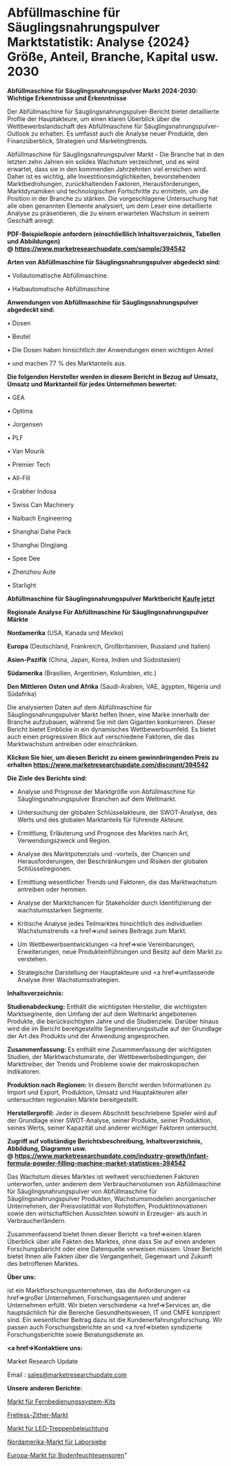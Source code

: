 # Abfüllmaschine für Säuglingsnahrungspulver Marktstatistik: Analyse {2024} Größe, Anteil, Branche, Kapital usw. 2030

<strong>Abfüllmaschine für Säuglingsnahrungspulver Markt 2024-2030: Wichtige Erkenntnisse und Erkenntnisse</strong>

Der Abfüllmaschine für Säuglingsnahrungspulver-Bericht bietet detaillierte Profile der Hauptakteure, um einen klaren Überblick über die Wettbewerbslandschaft des Abfüllmaschine für Säuglingsnahrungspulver-Outlook zu erhalten. Es umfasst auch die Analyse neuer Produkte, den Finanzüberblick, Strategien und Marketingtrends.

Abfüllmaschine für Säuglingsnahrungspulver Markt - Die Branche hat in den letzten zehn Jahren ein solides Wachstum verzeichnet, und es wird erwartet, dass sie in den kommenden Jahrzehnten viel erreichen wird. Daher ist es wichtig, alle Investitionsmöglichkeiten, bevorstehenden Marktbedrohungen, zurückhaltenden Faktoren, Herausforderungen, Marktdynamiken und technologischen Fortschritte zu ermitteln, um die Position in der Branche zu stärken. Die vorgeschlagene Untersuchung hat alle oben genannten Elemente analysiert, um dem Leser eine detaillierte Analyse zu präsentieren, die zu einem erwarteten Wachstum in seinem Geschäft anregt.

<strong><b>PDF-Beispielkopie anfordern (einschließlich Inhaltsverzeichnis, Tabellen und Abbildungen) @ </b></strong><strong><a href=https://www.marketresearchupdate.com/sample/394542><strong>https://www.marketresearchupdate.com/sample/394542</u></a></strong></strong>

<strong>Arten von Abfüllmaschine für Säuglingsnahrungspulver abgedeckt sind:</strong>

• Vollautomatische Abfüllmaschine.

• Halbautomatische Abfüllmaschine

<strong>Anwendungen von Abfüllmaschine für Säuglingsnahrungspulver abgedeckt sind:</strong>

• Dosen

• Beutel

• Die Dosen haben hinsichtlich der Anwendungen einen wichtigen Anteil

• und machen 77 % des Marktanteils aus.

<strong>Die folgenden Hersteller werden in diesem Bericht in Bezug auf Umsatz, Umsatz und Marktanteil für jedes Unternehmen bewertet:</strong>

• GEA

• Optima

• Jorgensen

• PLF

• Van Mourik

• Premier Tech

• All-Fill

• Grabher Indosa

• Swiss Can Machinery

• Nalbach Engineering

• Shanghai Dahe Pack

• Shanghai Dingjiang

• Spee Dee

• Zhenzhou Aute

• Starlight

<strong>Abfüllmaschine für Säuglingsnahrungspulver Marktbericht <a href=https://www.marketresearchupdate.com/buynow/394542>Kaufe jetzt</a></strong>

<strong>Regionale Analyse Für Abfüllmaschine für Säuglingsnahrungspulver Märkte</strong>

<strong>Nordamerika</strong> (USA, Kanada und Mexiko)

<strong>Europa</strong> (Deutschland, Frankreich, Großbritannien, Russland und Italien)

<strong>Asien-Pazifik</strong> (China, Japan, Korea, Indien und Südostasien)

<strong>Südamerika</strong> (Brasilien, Argentinien, Kolumbien, etc.)

<strong>Den Mittleren</strong> <strong>Osten und Afrika</strong> (Saudi-Arabien, VAE, ägypten, Nigeria und Südafrika)

Die analysierten Daten auf dem Abfüllmaschine für Säuglingsnahrungspulver Markt helfen Ihnen, eine Marke innerhalb der Branche aufzubauen, während Sie mit den Giganten konkurrieren. Dieser Bericht bietet Einblicke in ein dynamisches Wettbewerbsumfeld. Es bietet auch einen progressiven Blick auf verschiedene Faktoren, die das Marktwachstum antreiben oder einschränken.

<strong>Klicken Sie hier, um diesen Bericht zu einem gewinnbringenden Preis zu erhalten
</strong><strong><a href=https://www.marketresearchupdate.com/discount/394542>https://www.marketresearchupdate.com/discount/394542</b></u></strong></a>

<strong>Die Ziele des Berichts sind:</strong>

- Analyse und Prognose der Marktgröße von Abfüllmaschine für Säuglingsnahrungspulver Branchen auf dem Weltmarkt.

- Untersuchung der globalen Schlüsselakteure, der SWOT-Analyse, des Werts und des globalen Marktanteils für führende Akteure.

- Ermittlung, Erläuterung und Prognose des Marktes nach Art, Verwendungszweck und Region.

- Analyse des Marktpotenzials und -vorteils, der Chancen und Herausforderungen, der Beschränkungen und Risiken der globalen Schlüsselregionen.

- Ermittlung wesentlicher Trends und Faktoren, die das Marktwachstum antreiben oder hemmen.

- Analyse der Marktchancen für Stakeholder durch Identifizierung der wachstumsstarken Segmente.

- Kritische Analyse jedes Teilmarktes hinsichtlich des individuellen Wachstumstrends <a href=>und</a> seines Beitrags zum Markt.

- Um Wettbewerbsentwicklungen <a href=>wie</a> Vereinbarungen, Erweiterungen, neue Produkteinführungen und Besitz auf dem Markt zu verstehen.

- Strategische Darstellung der Hauptakteure und <a href=>umfas</a>sende Analyse ihrer Wachstumsstrategien.

<strong>Inhaltsverzeichnis:</strong>

<strong>Studienabdeckung:</strong> Enthält die wichtigsten Hersteller, die wichtigsten Marktsegmente, den Umfang der auf dem Weltmarkt angebotenen Produkte, die berücksichtigten Jahre und die Studienziele. Darüber hinaus wird die im Bericht bereitgestellte Segmentierungsstudie auf der Grundlage der Art des Produkts und der Anwendung angesprochen.

<strong>Zusammenfassung:</strong> Es enthält eine Zusammenfassung der wichtigsten Studien, der Marktwachstumsrate, der Wettbewerbsbedingungen, der Markttreiber, der Trends und Probleme sowie der makroskopischen Indikatoren.

<strong>Produktion nach Regionen:</strong> In diesem Bericht werden Informationen zu Import und Export, Produktion, Umsatz und Hauptakteuren aller untersuchten regionalen Märkte bereitgestellt.

<strong>Herstellerprofil:</strong> Jeder in diesem Abschnitt beschriebene Spieler wird auf der Grundlage einer SWOT-Analyse, seiner Produkte, seiner Produktion, seines Werts, seiner Kapazität und anderer wichtiger Faktoren untersucht.

<strong><b>Zugriff auf vollständige Berichtsbeschreibung, Inhaltsverzeichnis, Abbildung, Diagramm usw. @ </b></strong><strong><a href=https://www.marketresearchupdate.com/industry-growth/infant-formula-powder-filling-machine-market-statistices-394542>https://www.marketresearchupdate.com/industry-growth/infant-formula-powder-filling-machine-market-statistices-394542</a></strong>

Das Wachstum dieses Marktes ist weltweit verschiedenen Faktoren unterworfen, unter anderem dem Verbrauchervolumen von Abfüllmaschine für Säuglingsnahrungspulver von Abfüllmaschine für Säuglingsnahrungspulver Produkten, Wachstumsmodellen anorganischer Unternehmen, der Preisvolatilität von Rohstoffen, Produktinnovationen sowie den wirtschaftlichen Aussichten sowohl in Erzeuger- als auch in Verbraucherländern.

Zusammenfassend bietet Ihnen dieser Bericht <a href=>einen</a> klaren Überblick über alle Fakten des Marktes, ohne dass Sie auf einen anderen Forschungsbericht oder eine Datenquelle verweisen müssen. Unser Bericht bietet Ihnen alle Fakten über die Vergangenheit, Gegenwart und Zukunft des betroffenen Marktes.

<strong>Über uns:</strong>

 ist ein Marktforschungsunternehmen, das die Anforderungen <a href=>großer</a> Unternehmen, Forschungsagenturen und anderer Unternehmen erfüllt. Wir bieten verschiedene <a href=>Services</a> an, die hauptsächlich für die Bereiche Gesundheitswesen, IT und CMFE konzipiert sind. Ein wesentlicher Beitrag dazu ist die Kundenerfahrungsforschung. Wir passen auch Forschungsberichte an und <a href=>bieten</a> syndizierte Forschungsberichte sowie Beratungsdienste an.

<strong><a href=>Kontaktiere uns:</a></strong>

Market Research Update

Email : sales@marketresearchupdate.com

<strong>Unsere anderen Berichte:</strong>

<a href=https://www.linkedin.com/pulse/remote-control-systems-kits-market-2023-challenges-business>Markt für Fernbedienungssystem-Kits</a>

<a href=https://www.linkedin.com/pulse/fretless-zither-market-outlooks-2023-size-players-cost>Fretless-Zither-Markt</a>

<a href=https://www.linkedin.com/pulse/led-stair-lighting-market-outlooks-2023-size>Markt für LED-Treppenbeleuchtung</a>

<a href=https://www.linkedin.com/pulse/north-america-laboratory-sieves-market-2023>Nordamerika-Markt für Laborsiebe</a>

<a href=https://www.linkedin.com/pulse/europe-soil-moisture-sensors-market-2023-comprehensive>Europa-Markt für Bodenfeuchtesensoren</a>"

